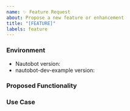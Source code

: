 ```yaml
---
name: ✨ Feature Request
about: Propose a new feature or enhancement
title: "[FEATURE]"
labels: feature
---
```


### Environment
* Nautobot version:  <!-- Example: 2.0.0 -->
* nautobot-dev-example version:  <!-- Example: 1.0.0 -->

<!--
    Describe in detail the new functionality you are proposing.
-->
### Proposed Functionality

<!--
    Convey an example use case for your proposed feature. Write from the
    perspective of a user who would benefit from the proposed
    functionality and describe how.
--->
### Use Case

